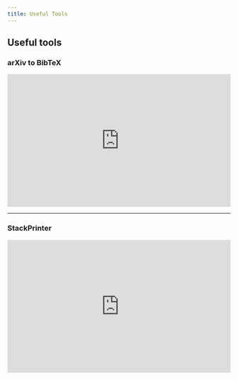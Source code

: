 ```yaml
---
title: Useful Tools
---
```


## Useful tools

### arXiv to BibTeX

<iframe src="https://arxiv2bibtex.org/"
        width="100%" height="300" frameborder="0">
  <p> <a href="https://arxiv2bibtex.org/">
    your browser doesn't support iframes.
  </a> </p>
</iframe>

- - - - - - - - -
### StackPrinter

<iframe src="http://www.stackprinter.com/"
        width="100%" height="300" frameborder="0">
  <p> <a href="http://www.stackprinter.com/">
    your browser doesn't support iframes.
  </a> </p>
</iframe>